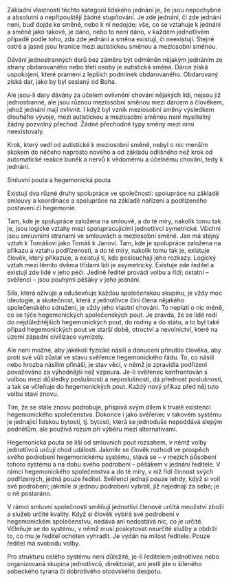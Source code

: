 Základní vlastností těchto kategorií lidského jednání je, že jsou nepochybné a absolutní a nepřipouštějí žádné stupňování. Je zde jednání, či zde jednání není, buď dojde ke směně, nebo k ní nedojde; vše, co se vztahuje k jednání a směně jako takové, je dáno, nebo to není dáno, v každém jednotlivém případě podle toho, zda zde jednání a směna existují, či neexistují. Stejně ostré a jasné jsou hranice mezi autistickou směnou a meziosobní směnou.

Dávání jednostranných darů bez záměru být odměněn nějakým jednáním ze strany obdarovaného nebo třetí osoby je autistická směna. Dárce získá uspokojení, které pramení z lepších podmínek obdarovaného. Obdarovaný získá dar, jako by byl seslaný od Boha.

Ale jsou-li dary dávány za účelem ovlivnění chování nějakých lidí, nejsou již jednostranné, ale jsou různou meziosobní směnou mezi dárcem a člověkem, jehož jednání mají ovlivnit. I když byl vznik meziosobní směny výsledkem dlouhého vývoje, mezi autistickou a meziosobní směnou není myslitelný žádný pozvolný přechod. Žádné přechodné typy směny mezi nimi neexistovaly.

Krok, který vedl od autistické k meziosobní směně, nebyl o nic menším skokem do něčeho naprosto nového a od základu odlišného než krok od automatické reakce buněk a nervů k vědomému a účelnému chování, tedy k jednání.

Smluvní pouta a hegemonická pouta

Existují dva různé druhy spolupráce ve společnosti: spolupráce na základě smlouvy a koordinace a spolupráce na základě nařízení a podřízeného postavení či hegemonie.

Tam, kde je spolupráce založena na smlouvě, a do té míry, nakolik tomu tak je, jsou logické vztahy mezi spolupracujícími jednotlivci symetrické. Všichni jsou smluvními stranami ve smlouvách o meziosobní směně. Jan má stejný vztah k Tomášovi jako Tomáš k Janovi. Tam, kde je spolupráce založena na příkazu a vztahu podřízenosti, a do té míry, nakolik tomu tak je, existuje člověk, který přikazuje, a existují ti, kdo poslouchají jeho rozkazy. Logický vztah mezi těmito dvěma třídami lidí je asymetrický. Existuje zde ředitel a existují zde lidé v jeho péči. Jedině ředitel provádí volbu a řídí; ostatní – svěřenci – jsou pouhými pěšáky v jeho jednání.

Síla, která oživuje a oduševňuje každou společenskou skupinu, je vždy moc ideologie, a skutečnost, která z jednotlivce činí člena nějakého společenského sdružení, je vždy jeho vlastní chování. To neplatí o nic méně, co se týče hegemonických společenských pout. Je pravda, že se lidé rodí do nejdůležitějších hegemonických pout, do rodiny a do státu, a to byl také případ hegemonických pout ve starší době, otroctví a nevolnictví, které na území západní civilizace vymizely.

Ale není možné, aby jakékoli fyzické násilí a donucení přinutilo člověka, aby proti své vůli zůstal ve stavu svěřence hegemonického řádu. To, co násilí nebo hrozba násilím přináší, je stav věcí, v němž je zpravidla podřízení považováno za výhodnější než vzpoura. Je-li svěřenec konfrontován s volbou mezi důsledky poslušnosti a neposlušnosti, dá přednost poslušnosti, a tak se včleňuje do hegemonických pout. Každý nový příkaz před něj tuto volbu staví znovu.

Tím, že se stále znovu podrobuje, přispívá svým dílem k trvalé existenci hegemonického společenstva. Dokonce i jako svěřenec v takovém systému je jednající lidskou bytostí, tj. bytostí, která se jednoduše nepoddává slepým podnětům, ale používá rozum při výběru mezi alternativami.

Hegemonická pouta se liší od smluvních pout rozsahem, v němž volby jednotlivců určují chod událostí. Jakmile se člověk rozhodl ve prospěch svého podrobení hegemonickému systému, stává se – v mezích působení tohoto systému a na dobu svého podrobení – pěšákem v jednání ředitele. V rámci hegemonického společenstva a do té míry, v níž řídí činnost svých podřízených, jedná pouze ředitel. Svěřenci jednají pouze tehdy, když si volí své podrobení; jakmile si jednou podrobení vybrali, již nejednají za sebe; je o ně postaráno.

V rámci smluvní společnosti směňují jednotliví členové určitá množství zboží a služeb určité kvality. Když si člověk vybírá své podrobení v hegemonickém společenstvu, nedává ani nedostává nic, co je určité. Včleňuje se do systému, v němž musí poskytovat neurčité služby a obdrží to, co mu je ředitel ochoten vyhradit. Je vydán na milost ředitele. Pouze ředitel má svobodu volby.

Pro strukturu celého systému není důležité, je-li ředitelem jednotlivec nebo organizovaná skupina jednotlivců, direktoriát, ani jestli jde o šíleného sobeckého tyrana či dobrotivého otcovského despotu.